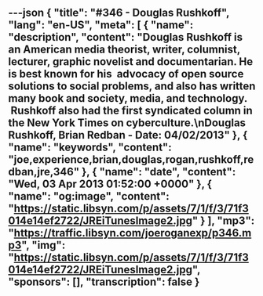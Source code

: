---json
{
  "title": "#346 - Douglas Rushkoff",
  "lang": "en-US",
  "meta": [
    {
      "name": "description",
      "content": "Douglas Rushkoff is an American media theorist, writer, columnist, lecturer, graphic novelist and documentarian. He is best known for his  advocacy of open source solutions to social problems, and also has written many book and society, media, and technology.  Rushkoff also had the first syndicated column in the New York Times on cyberculture.\nDouglas Rushkoff, Brian Redban - Date: 04/02/2013"
    },
    {
      "name": "keywords",
      "content": "joe,experience,brian,douglas,rogan,rushkoff,redban,jre,346"
    },
    {
      "name": "date",
      "content": "Wed, 03 Apr 2013 01:52:00 +0000"
    },
    {
      "name": "og:image",
      "content": "https://static.libsyn.com/p/assets/7/1/f/3/71f3014e14ef2722/JREiTunesImage2.jpg"
    }
  ],
  "mp3": "https://traffic.libsyn.com/joeroganexp/p346.mp3",
  "img": "https://static.libsyn.com/p/assets/7/1/f/3/71f3014e14ef2722/JREiTunesImage2.jpg",
  "sponsors": [],
  "transcription": false
}
---
<episode-header />

<timemark seconds="0" />

<transcribe-call-to-action />

<episode-footer />